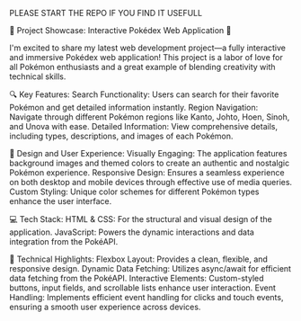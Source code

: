 PLEASE START THE REPO IF YOU FIND IT USEFULL 

🚀 Project Showcase: Interactive Pokédex Web Application 🚀

I'm excited to share my latest web development project—a fully interactive and immersive Pokédex web application! This project is a labor of love for all Pokémon enthusiasts and a great example of blending creativity with technical skills.

🔍 Key Features:
Search Functionality: Users can search for their favorite Pokémon and get detailed information instantly.
Region Navigation: Navigate through different Pokémon regions like Kanto, Johto, Hoen, Sinoh, and Unova with ease.
Detailed Information: View comprehensive details, including types, descriptions, and images of each Pokémon.

🎨 Design and User Experience:
Visually Engaging: The application features background images and themed colors to create an authentic and nostalgic Pokémon experience.
Responsive Design: Ensures a seamless experience on both desktop and mobile devices through effective use of media queries.
Custom Styling: Unique color schemes for different Pokémon types enhance the user interface.

💻 Tech Stack:
HTML & CSS: For the structural and visual design of the application.
JavaScript: Powers the dynamic interactions and data integration from the PokéAPI.

🔗 Technical Highlights:
Flexbox Layout: Provides a clean, flexible, and responsive design.
Dynamic Data Fetching: Utilizes async/await for efficient data fetching from the PokéAPI.
Interactive Elements: Custom-styled buttons, input fields, and scrollable lists enhance user interaction.
Event Handling: Implements efficient event handling for clicks and touch events, ensuring a smooth user experience across devices.
